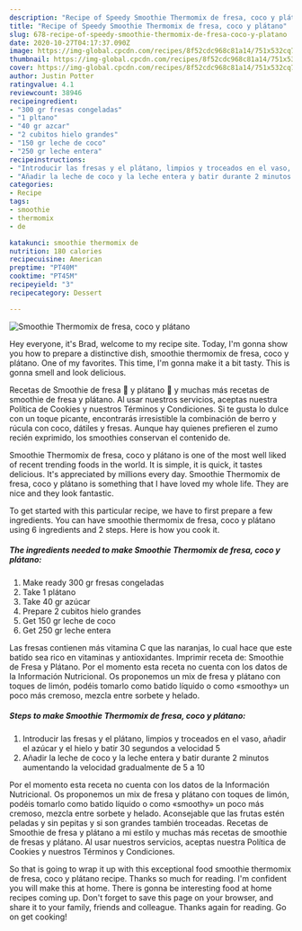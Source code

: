 ```yaml
---
description: "Recipe of Speedy Smoothie Thermomix de fresa, coco y plátano"
title: "Recipe of Speedy Smoothie Thermomix de fresa, coco y plátano"
slug: 678-recipe-of-speedy-smoothie-thermomix-de-fresa-coco-y-platano
date: 2020-10-27T04:17:37.090Z
image: https://img-global.cpcdn.com/recipes/8f52cdc968c81a14/751x532cq70/smoothie-thermomix-de-fresa-coco-y-platano-foto-principal.jpg
thumbnail: https://img-global.cpcdn.com/recipes/8f52cdc968c81a14/751x532cq70/smoothie-thermomix-de-fresa-coco-y-platano-foto-principal.jpg
cover: https://img-global.cpcdn.com/recipes/8f52cdc968c81a14/751x532cq70/smoothie-thermomix-de-fresa-coco-y-platano-foto-principal.jpg
author: Justin Potter
ratingvalue: 4.1
reviewcount: 38946
recipeingredient:
- "300 gr fresas congeladas"
- "1 pltano"
- "40 gr azcar"
- "2 cubitos hielo grandes"
- "150 gr leche de coco"
- "250 gr leche entera"
recipeinstructions:
- "Introducir las fresas y el plátano, limpios y troceados en el vaso, añadir el azúcar y el hielo y batir 30 segundos a velocidad 5"
- "Añadir la leche de coco y la leche entera y batir durante 2 minutos aumentando la velocidad gradualmente de 5 a 10"
categories:
- Recipe
tags:
- smoothie
- thermomix
- de

katakunci: smoothie thermomix de 
nutrition: 180 calories
recipecuisine: American
preptime: "PT40M"
cooktime: "PT45M"
recipeyield: "3"
recipecategory: Dessert

---
```



![Smoothie Thermomix de fresa, coco y plátano](https://img-global.cpcdn.com/recipes/8f52cdc968c81a14/751x532cq70/smoothie-thermomix-de-fresa-coco-y-platano-foto-principal.jpg)

Hey everyone, it's Brad, welcome to my recipe site. Today, I'm gonna show you how to prepare a distinctive dish, smoothie thermomix de fresa, coco y plátano. One of my favorites. This time, I'm gonna make it a bit tasty. This is gonna smell and look delicious.

Recetas de Smoothie de fresa 🍓 y plátano 🍌 y muchas más recetas de smoothie de fresa y plátano. Al usar nuestros servicios, aceptas nuestra Política de Cookies y nuestros Términos y Condiciones. Si te gusta lo dulce con un toque picante, encontrarás irresistible la combinación de berro y rúcula con coco, dátiles y fresas. Aunque hay quienes prefieren el zumo recién exprimido, los smoothies conservan el contenido de.

Smoothie Thermomix de fresa, coco y plátano is one of the most well liked of recent trending foods in the world. It is simple, it is quick, it tastes delicious. It's appreciated by millions every day. Smoothie Thermomix de fresa, coco y plátano is something that I have loved my whole life. They are nice and they look fantastic.


To get started with this particular recipe, we have to first prepare a few ingredients. You can have smoothie thermomix de fresa, coco y plátano using 6 ingredients and 2 steps. Here is how you cook it.

<!--inarticleads1-->

##### The ingredients needed to make Smoothie Thermomix de fresa, coco y plátano:

1. Make ready 300 gr fresas congeladas
1. Take 1 plátano
1. Take 40 gr azúcar
1. Prepare 2 cubitos hielo grandes
1. Get 150 gr leche de coco
1. Get 250 gr leche entera


Las fresas contienen más vitamina C que las naranjas, lo cual hace que este batido sea rico en vitaminas y antioxidantes. Imprimir receta de: Smoothie de Fresa y Plátano. Por el momento esta receta no cuenta con los datos de la Información Nutricional. Os proponemos un mix de fresa y plátano con toques de limón, podéis tomarlo como batido líquido o como «smoothy» un poco más cremoso, mezcla entre sorbete y helado. 

<!--inarticleads2-->

##### Steps to make Smoothie Thermomix de fresa, coco y plátano:

1. Introducir las fresas y el plátano, limpios y troceados en el vaso, añadir el azúcar y el hielo y batir 30 segundos a velocidad 5
1. Añadir la leche de coco y la leche entera y batir durante 2 minutos aumentando la velocidad gradualmente de 5 a 10


Por el momento esta receta no cuenta con los datos de la Información Nutricional. Os proponemos un mix de fresa y plátano con toques de limón, podéis tomarlo como batido líquido o como «smoothy» un poco más cremoso, mezcla entre sorbete y helado. Aconsejable que las frutas estén peladas y sin pepitas y si son grandes también troceadas. Recetas de Smoothie de fresa y plátano a mi estilo y muchas más recetas de smoothie de fresas y plátano. Al usar nuestros servicios, aceptas nuestra Política de Cookies y nuestros Términos y Condiciones. 

So that is going to wrap it up with this exceptional food smoothie thermomix de fresa, coco y plátano recipe. Thanks so much for reading. I'm confident you will make this at home. There is gonna be interesting food at home recipes coming up. Don't forget to save this page on your browser, and share it to your family, friends and colleague. Thanks again for reading. Go on get cooking!
